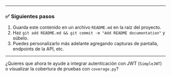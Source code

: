 
---

### ✅ Siguientes pasos

1. Guarda este contenido en un archivo `README.md` en la raíz del proyecto.
2. Haz `git add README.md && git commit -m "Add README documentation"` y súbelo.
3. Puedes personalizarlo más adelante agregando capturas de pantalla, endpoints de la API, etc.

---

¿Quieres que ahora te ayude a integrar autenticación con JWT (`SimpleJWT`) o visualizar la cobertura de pruebas con `coverage.py`?

